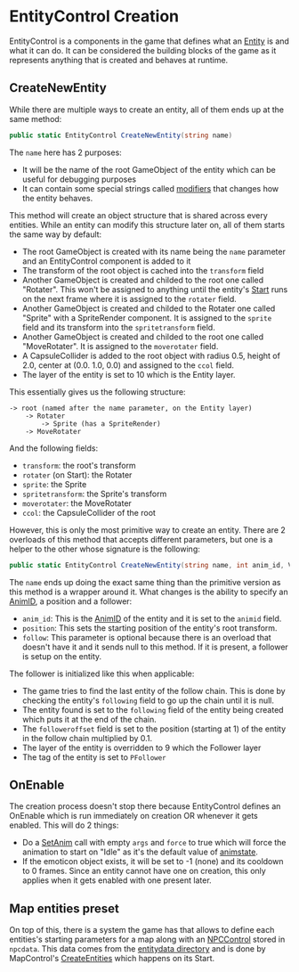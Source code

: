 # EntityControl Creation

EntityControl is a components in the game that defines what an [Entity](../Entity.md) is and what it can do. It can be considered the building blocks of the game as it represents anything that is created and behaves at runtime.

## CreateNewEntity

While there are multiple ways to create an entity, all of them ends up at the same method:

```cs
public static EntityControl CreateNewEntity(string name)
```

The `name` here has 2 purposes:

* It will be the name of the root GameObject of the entity which can be useful for debugging purposes
* It can contain some special strings called [modifiers](Modifiers.md) that changes how the entity behaves.

This method will create an object structure that is shared across every entities. While an entity can modify this structure later on, all of them starts the same way by default:

* The root GameObject is created with its name being the `name` parameter and an EntityControl component is added to it
* The transform of the root object is cached into the `transform` field
* Another GameObject is created and childed to the root one called "Rotater". This won't be assigned to anything until the entity's [Start](Start.md) runs on the next frame where it is assigned to the `rotater` field.
* Another GameObject is created and childed to the Rotater one called "Sprite" with a SpriteRender component. It is assigned to the `sprite` field and its transform into the `spritetransform` field.
* Another GameObject is created and childed to the root one called "MoveRotater". It is assigned to the `moverotater` field.
* A CapsuleCollider is added to the root object with radius 0.5, height of 2.0, center at (0.0. 1.0, 0.0) and assigned to the `ccol` field.
* The layer of the entity is set to 10 which is the Entity layer.

This essentially gives us the following structure:

```
-> root (named after the name parameter, on the Entity layer)
	-> Rotater
		-> Sprite (has a SpriteRender)
	-> MoveRotater	
```

And the following fields:

* `transform`: the root's transform
* `rotater` (on Start): the Rotater
* `sprite`: the Sprite
* `spritetransform`: the Sprite's transform
* `moverotater`: the MoveRotater
* `ccol`: the CapsuleCollider of the root

However, this is only the most primitive way to create an entity. There are 2 overloads of this method that accepts different parameters, but one is a helper to the other whose signature is the following:

````cs
public static EntityControl CreateNewEntity(string name, int anim_id, Vector3 position, EntityControl follow)
````

The `name` ends up doing the exact same thing than the primitive version as this method is a wrapper around it. What changes is the ability to specify an [AnimID](../../Enums%20and%20IDs/AnimIDs.md), a position and a follower:

* `anim_id`: This is the [AnimID](../../Enums%20and%20IDs/AnimIDs.md) of the entity and it is set to the `animid` field.
* `position`: This sets the starting position of the entity's root transform.
* `follow`: This parameter is optional because there is an overload that doesn't have it and it sends null to this method. If it is present, a follower is setup on the entity.

The follower is initialized like this when applicable:

* The game tries to find the last entity of the follow chain. This is done by checking the entity's `following` field to go up the chain until it is null.
* The entity found is set to the `following` field of the entity being created which puts it at the end of the chain.
* The `followeroffset` field is set to the position (starting at 1) of the entity in the follow chain multiplied by 0.1.
* The layer of the entity is overridden to 9 which the Follower layer
* The tag of the entity is set to `PFollower`

## OnEnable

The creation process doesn't stop there because EntityControl defines an OnEnable which is run immediately on creation OR whenever it gets enabled. This will do 2 things:

* Do a [SetAnim](Animations/SetAnim.md) call with empty `args` and `force` to true which will force the animation to start on "Idle" as it's the default value of [animstate](Animations/animstate.md).
* If the emoticon object exists, it will be set to -1 (none) and its cooldown to 0 frames. Since an entity cannot have one on creation, this only applies when it gets enabled with one present later.

## Map entities preset

On top of this, there is a system the game has that allows to define each entities's starting parameters for a map along with an [NPCControl](../NPCControl/NPCControl.md) stored in `npcdata`. This data comes from the [entitydata directory](../../TextAsset%20Data/Entity%20data.md#`entitydata`%20directory) and is done by MapControl's [CreateEntities](CreateEntities.md) which happens on its Start.
